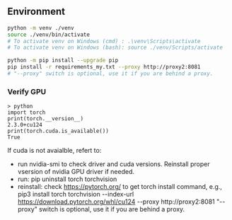 
## Environment

```bash
python -m venv ./venv
source ./venv/bin/activate
# To activate venv on Windows (cmd) : .\venv\Scripts\activate
# To activate venv on Windows (bash): source ./venv/Scripts/activate

python -m pip install --upgrade pip
pip install -r requirements_my.txt --proxy http://proxy2:8081
# "--proxy" switch is optional, use it if you are behind a proxy.
```

### Verify GPU
```
> python
import torch
print(torch.__version__)
2.3.0+cu124
print(torch.cuda.is_available())
True
```

If cuda is not avaialble, refert to:
- run nvidia-smi to check driver and cuda versions. Reinstall proper vsersion of nvidia GPU driver if needed.
- run: pip uninstall torch torchvision
- reinstall: check https://pytorch.org/ to get torch install command, e.g.,
    pip3 install torch torchvision --index-url https://download.pytorch.org/whl/cu124 --proxy http://proxy2:8081
    "--proxy" switch is optional, use it if you are behind a proxy.
